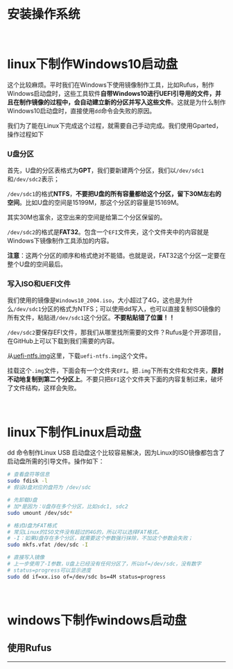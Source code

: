 # 安装操作系统

‍

# linux下制作Windows10启动盘

这个比较麻烦。平时我们在Windows下使用镜像制作工具，比如Rufus，制作Windows启动盘时，这些工具软件**自带Windows10进行UEFI引导用的文件，并且在制作镜像的过程中，会自动建立新的分区并写入这些文件**。这就是为什么制作Windows10启动盘时，直接使用`dd`​命令会失败的原因。

我们为了能在Linux下完成这个过程，就需要自己手动完成。我们使用Gparted，操作过程如下

### U盘分区

首先，U盘的分区表格式为**GPT**，我们要新建两个分区，我们以`/dev/sdc1`​和`/dev/sdc2`​表示；

​`/dev/sdc1`​的格式**NTFS**，**不要把U盘的所有容量都给这个分区，留下30M左右的空间**。比如U盘的空间是15199M，那这个分区的容量是15169M。

其实30M也富余，这空出来的空间是给第二个分区保留的。

​`/dev/sdc2`​的格式是**FAT32**。包含一个`EFI`​文件夹，这个文件夹中的内容就是Windows下镜像制作工具添加的内容。

**注意**：这两个分区的顺序和格式绝对不能错。也就是说，FAT32这个分区一定要在整个U盘的空间最后。

### 写入ISO和UEFI文件

我们使用的镜像是`Windows10_2004.iso`​，大小超过了4G，这也是为什么`/dev/sdc1`​分区的格式为NTFS；可以使用dd写入，也可以直接复制ISO镜像的所有文件，粘贴进`/dev/sdc1`​这个分区。**不要粘贴错了位置！！**

​`/dev/sdc2`​要保存EFI文件，那我们从哪里找所需要的文件？Rufus是个开源项目，在GitHub上可以下载到我们需要的内容。

从[uefi-ntfs.img](https://github.com/pbatard/rufus/tree/master/res/uefi)这里，下载`uefi-ntfs.img`​这个文件。

挂载这个`.img`​文件，下面会有一个文件夹`EFI`​。把`.img`​下所有文件和文件夹，**原封不动地复制到第二个分区上**。不要只把`EFI`​这个文件夹下面的内容复制过来，破坏了文件结构，这样会失败。

‍

# linux下制作Linux启动盘

dd 命令制作Linux USB 启动盘这个比较容易解决，因为Linux的ISO镜像都包含了启动盘所需的引导文件。操作如下：

```bash
# 查看盘符等信息
sudo fdisk -l
# 假设U盘对应的盘符为 /dev/sdc

# 先卸载U盘
# 加*是因为：U盘存在多个分区，比如sdc1, sdc2
sudo umount /dev/sdc*

# 格式U盘为FAT格式
# 常见Linux的ISO文件没有超过的4G的，所以可以选择FAT格式。
# -I：如果U盘存在多个分区，就需要这个参数强行抹除，不加这个参数会失败；
sudo mkfs.vfat /dev/sdc -I

# 直接写入镜像
# 上一步使用了-I参数，U盘上已经没有任何分区了，所以of=/dev/sdc，没有数字
# status=progress可以显示进度
sudo dd if=xx.iso of=/dev/sdc bs=4M status=progress
```

‍

# windows下制作windows启动盘

## 使用Rufus

****

‍

‍
